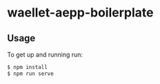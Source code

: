 # waellet-aepp-boilerplate

## Usage
To get up and running run:
``` bash
$ npm install
$ npm run serve
```